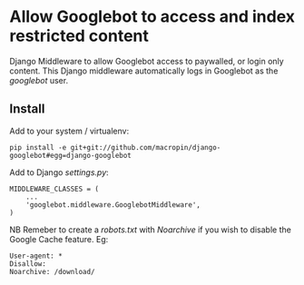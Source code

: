 # Allow Googlebot to access and index restricted content

Django Middleware to allow Googlebot access to paywalled, or login only content. 
This Django middleware automatically logs in Googlebot as the _googlebot_ user.

## Install

Add to your system / virtualenv:

    pip install -e git+git://github.com/macropin/django-googlebot#egg=django-googlebot

Add to Django _settings.py_:

    MIDDLEWARE_CLASSES = (
        ...
        'googlebot.middleware.GooglebotMiddleware',
    )


NB Remeber to create a _robots.txt_ with _Noarchive_ if you wish to disable the Google Cache feature. Eg:

    User-agent: *
    Disallow:
    Noarchive: /download/
